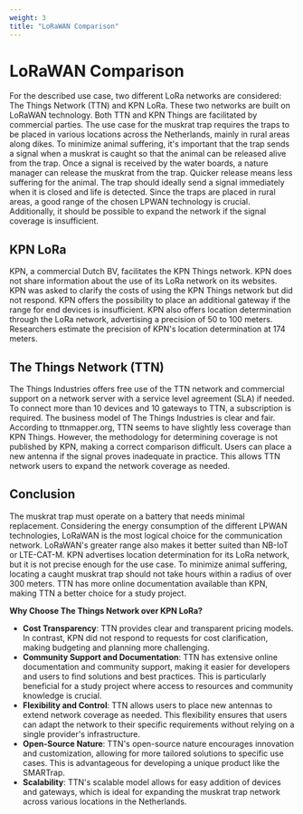 ```yaml
---
weight: 3
title: "LoRaWAN Comparison"
---
```


# LoRaWAN Comparison
For the described use case, two different LoRa networks are considered: The Things Network (TTN) and KPN LoRa.
These two networks are built on LoRaWAN technology.
Both TTN and KPN Things are facilitated by commercial parties.
The use case for the muskrat trap requires the traps to be placed in various locations across the Netherlands, mainly in
rural areas along dikes.
To minimize animal suffering, it's important that the trap sends a signal when a muskrat is caught so that the animal
can be released alive from the trap.
Once a signal is received by the water boards, a nature manager can release the muskrat from the trap.
Quicker release means less suffering for the animal.
The trap should ideally send a signal immediately when it is closed and life is detected.
Since the traps are placed in rural areas, a good range of the chosen LPWAN technology is crucial.
Additionally, it should be possible to expand the network if the signal coverage is insufficient.

## KPN LoRa
KPN, a commercial Dutch BV, facilitates the KPN Things network.
KPN does not share information about the use of its LoRa network on its websites.
KPN was asked to clarify the costs of using the KPN Things network but did not respond.
KPN offers the possibility to place an additional gateway if the range for end devices is insufficient.
KPN also offers location determination through the LoRa network, advertising a precision of 50 to 100 meters.
Researchers estimate the precision of KPN's location determination at 174 meters.

## The Things Network (TTN)
The Things Industries offers free use of the TTN network and commercial support on a network server with a service level
agreement (SLA) if needed.
To connect more than 10 devices and 10 gateways to TTN, a subscription is required.
The business model of The Things Industries is clear and fair.
According to ttnmapper.org, TTN seems to have slightly less coverage than KPN Things.
However, the methodology for determining coverage is not published by KPN, making a correct comparison difficult.
Users can place a new antenna if the signal proves inadequate in practice.
This allows TTN network users to expand the network coverage as needed.

## Conclusion
The muskrat trap must operate on a battery that needs minimal replacement.
Considering the energy consumption of the different LPWAN technologies, LoRaWAN is the most logical choice for the
communication network.
LoRaWAN's greater range also makes it better suited than NB-IoT or LTE-CAT-M.
KPN advertises location determination for its LoRa network, but it is not precise enough for the use case.
To minimize animal suffering, locating a caught muskrat trap should not take hours within a radius of over 300 meters.
TTN has more online documentation available than KPN, making TTN a better choice for a study project.

**Why Choose The Things Network over KPN LoRa?**
- **Cost Transparency**: TTN provides clear and transparent pricing models. In contrast, KPN did not respond to requests for cost clarification, making budgeting and planning more challenging.
- **Community Support and Documentation**: TTN has extensive online documentation and community support, making it easier for developers and users to find solutions and best practices. This is particularly beneficial for a study project where access to resources and community knowledge is crucial.
- **Flexibility and Control**: TTN allows users to place new antennas to extend network coverage as needed. This flexibility ensures that users can adapt the network to their specific requirements without relying on a single provider's infrastructure.
- **Open-Source Nature**: TTN's open-source nature encourages innovation and customization, allowing for more tailored solutions to specific use cases. This is advantageous for developing a unique product like the SMARTrap.
- **Scalability**: TTN's scalable model allows for easy addition of devices and gateways, which is ideal for expanding the muskrat trap network across various locations in the Netherlands.
